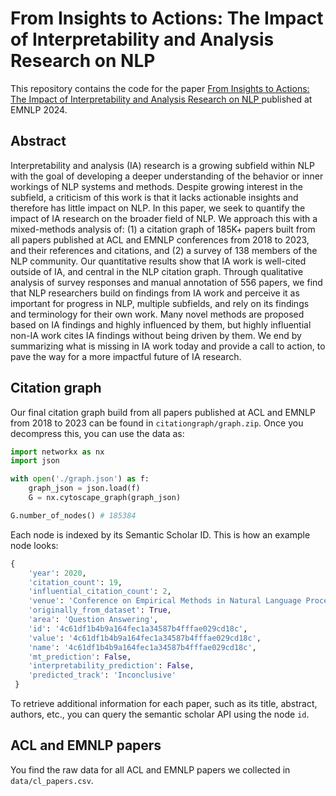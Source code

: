 # From Insights to Actions: The Impact of Interpretability and Analysis Research on NLP

This repository contains the code for the paper [From Insights to Actions: The Impact of Interpretability and Analysis Research on NLP
](https://arxiv.org/abs/2406.12618) published at EMNLP 2024.

## Abstract

Interpretability and analysis (IA) research is a growing subfield within NLP with the goal of developing a deeper understanding of the behavior or inner workings of NLP systems and methods. Despite growing interest in the subfield, a criticism of this work is that it lacks actionable insights and therefore has little impact on NLP. In this paper, we seek to quantify the impact of IA research on the broader field of NLP. We approach this with a mixed-methods analysis of: (1) a citation graph of 185K+ papers built from all papers published at ACL and EMNLP conferences from 2018 to 2023, and their references and citations, and (2) a survey of 138 members of the NLP community. Our quantitative results show that IA work is well-cited outside of IA, and central in the NLP citation graph. Through qualitative analysis of survey responses and manual annotation of 556 papers, we find that NLP researchers build on findings from IA work and perceive it as important for progress in NLP, multiple subfields, and rely on its findings and terminology for their own work. Many novel methods are proposed based on IA findings and highly influenced by them, but highly influential non-IA work cites IA findings without being driven by them. We end by summarizing what is missing in IA work today and provide a call to action, to pave the way for a more impactful future of IA research.

## Citation graph

Our final citation graph build from all papers published at ACL and EMNLP from 2018 to 2023 can be found in `citationgraph/graph.zip`. Once you decompress this, you can use the data as:

```py
import networkx as nx
import json

with open('./graph.json') as f:
    graph_json = json.load(f)
    G = nx.cytoscape_graph(graph_json)

G.number_of_nodes() # 185384
```

Each node is indexed by its Semantic Scholar ID. This is how an example node looks:

```py
{
    'year': 2020,
    'citation_count': 19,
    'influential_citation_count': 2,
    'venue': 'Conference on Empirical Methods in Natural Language Processing',
    'originally_from_dataset': True,
    'area': 'Question Answering',
    'id': '4c61df1b4b9a164fec1a34587b4fffae029cd18c',
    'value': '4c61df1b4b9a164fec1a34587b4fffae029cd18c',
    'name': '4c61df1b4b9a164fec1a34587b4fffae029cd18c',
    'mt_prediction': False,
    'interpretability_prediction': False,
    'predicted_track': 'Inconclusive'
 }
```

To retrieve additional information for each paper, such as its title, abstract, authors, etc., you can query the semantic scholar API using the node `id`. 

## ACL and EMNLP papers

You find the raw data for all ACL and EMNLP papers we collected in `data/cl_papers.csv`.
